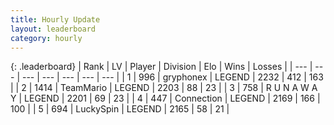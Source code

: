 ```yaml
---
title: Hourly Update
layout: leaderboard
category: hourly
---
```


{: .leaderboard}
| Rank | LV | Player | Division | Elo | Wins | Losses |
| --- | --- | --- | --- | --- | --- | --- |
| <span data-change="0">1</span> | 996 | <span title="ID: 315148">gryphonex</span> | LEGEND | <span data-change="-14">2232</span> | <span data-change="2">412</span> | <span data-change="2">163</span> |
| <span data-change="0">2</span> | 1414 | <span title="ID: 164871">TeamMario</span> | LEGEND | <span data-change="0">2203</span> | <span data-change="0">88</span> | <span data-change="0">23</span> |
| <span data-change="0">3</span> | 758 | <span title="ID: 66144">R U N A W A Y</span> | LEGEND | <span data-change="0">2201</span> | <span data-change="0">69</span> | <span data-change="0">23</span> |
| <span data-change="0">4</span> | 447 | <span title="ID: 539711">Connection</span> | LEGEND | <span data-change="2">2169</span> | <span data-change="4">166</span> | <span data-change="2">100</span> |
| <span data-change="0">5</span> | 694 | <span title="ID: 498412">LuckySpin</span> | LEGEND | <span data-change="0">2165</span> | <span data-change="0">58</span> | <span data-change="0">21</span> |